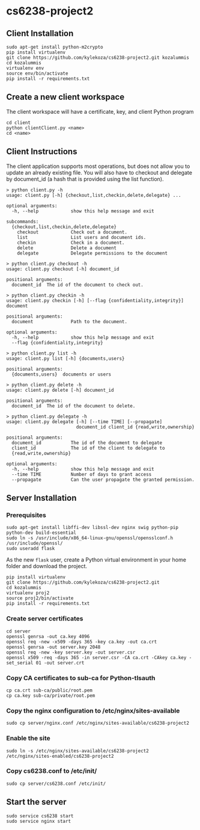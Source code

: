 # cs6238-project2
## Client Installation
```
sudo apt-get install python-m2crypto
pip install virtualenv
git clone https://github.com/kylekoza/cs6238-project2.git kozalummis
cd kozalummis
virtualenv env
source env/bin/activate
pip install -r requirements.txt
```

## Create a new client workspace
The client workspace will have a certificate, key, and client Python program
```
cd client
python clientClient.py <name>
cd <name>
```

## Client Instructions
The client application supports most operations, but does not allow you to
update an already existing file. You will also have to checkout and delegate
by document_id (a hash that is provided using the list function).
```
> python client.py -h
usage: client.py [-h] {checkout,list,checkin,delete,delegate} ...

optional arguments:
  -h, --help            show this help message and exit

subcommands:
  {checkout,list,checkin,delete,delegate}
    checkout            Check out a document.
    list                List users and document ids.
    checkin             Check in a document.
    delete              Delete a document
    delegate            Delegate permissions to the document

> python client.py checkout -h
usage: client.py checkout [-h] document_id

positional arguments:
  document_id  The id of the document to check out.

> python client.py checkin -h
usage: client.py checkin [-h] [--flag {confidentiality,integrity}] document

positional arguments:
  document              Path to the document.

optional arguments:
  -h, --help            show this help message and exit
  --flag {confidentiality,integrity}

> python client.py list -h
usage: client.py list [-h] {documents,users}

positional arguments:
  {documents,users}  documents or users

> python client.py delete -h
usage: client.py delete [-h] document_id

positional arguments:
  document_id  The id of the document to delete.

> python client.py delegate -h
usage: client.py delegate [-h] [--time TIME] [--propagate]
                          document_id client_id {read,write,ownership}

positional arguments:
  document_id           The id of the document to delegate
  client_id             The id of the client to delegate to
  {read,write,ownership}

optional arguments:
  -h, --help            show this help message and exit
  --time TIME           Number of days to grant access
  --propagate           Can the user propagate the granted permission.
```

## Server Installation
### Prerequisites
```
sudo apt-get install libffi-dev libssl-dev nginx swig python-pip python-dev build-essential
sudo ln -s /usr/include/x86_64-linux-gnu/openssl/opensslconf.h /usr/include/openssl/
sudo useradd flask
```

As the new `flask` user, create a Python virtual environment in your home
folder and download the project.
```
pip install virtualenv
git clone https://github.com/kylekoza/cs6238-project2.git
cd kozalummis
virtualenv proj2
source proj2/bin/activate
pip install -r requirements.txt
```

### Create server certificates
```
cd server
openssl genrsa -out ca.key 4096
openssl req -new -x509 -days 365 -key ca.key -out ca.crt
openssl genrsa -out server.key 2048
openssl req -new -key server.key -out server.csr
openssl x509 -req -days 365 -in server.csr -CA ca.crt -CAkey ca.key -set_serial 01 -out server.crt
```

### Copy CA certificates to sub-ca for Python-tlsauth
```
cp ca.crt sub-ca/public/root.pem
cp ca.key sub-ca/private/root.pem
```

### Copy the nginx configuration to /etc/nginx/sites-available
`sudo cp server/nginx.conf /etc/nginx/sites-available/cs6238-project2`

### Enable the site
`sudo ln -s /etc/nginx/sites-available/cs6238-project2
/etc/nginx/sites-enabled/cs6238-project2`

### Copy cs6238.conf to /etc/init/
`sudo cp server/cs6238.conf /etc/init/`

## Start the server
```
sudo service cs6238 start
sudo service nginx start
```
